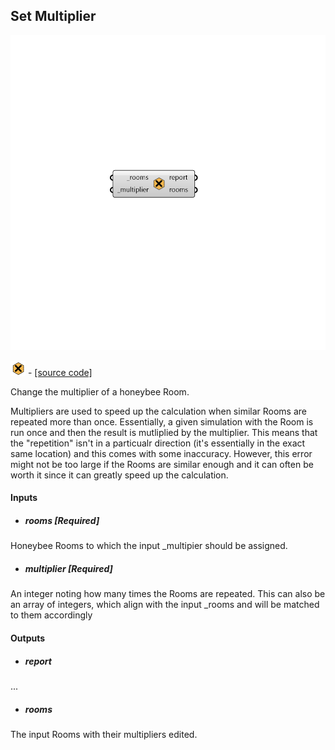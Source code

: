 ## Set Multiplier

![](../../images/components/Set_Multiplier.png)

![](../../images/icons/Set_Multiplier.png) - [[source code]](https://github.com/ladybug-tools/honeybee-grasshopper-core/blob/master/honeybee_grasshopper_core/src//HB%20Set%20Multiplier.py)


Change the multiplier of a honeybee Room. 

Multipliers are used to speed up the calculation when similar Rooms are repeated more than once. Essentially, a given simulation with the Room is run once and then the result is mutliplied by the multiplier. This means that the "repetition" isn't in a particualr direction (it's essentially in the exact same location) and this comes with some inaccuracy. However, this error might not be too large if the Rooms are similar enough and it can often be worth it since it can greatly speed up the calculation. 



#### Inputs
* ##### rooms [Required]
Honeybee Rooms to which the input _multipier should be assigned. 
* ##### multiplier [Required]
An integer noting how many times the Rooms are repeated. This can also be an array of integers, which align with the input _rooms and will be matched to them accordingly 

#### Outputs
* ##### report
... 
* ##### rooms
The input Rooms with their multipliers edited. 